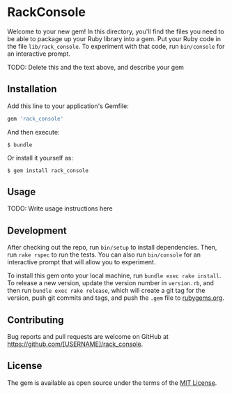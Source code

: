 # RackConsole

Welcome to your new gem! In this directory, you'll find the files you need to be able to package up your Ruby library into a gem. Put your Ruby code in the file `lib/rack_console`. To experiment with that code, run `bin/console` for an interactive prompt.

TODO: Delete this and the text above, and describe your gem

## Installation

Add this line to your application's Gemfile:

```ruby
gem 'rack_console'
```

And then execute:

    $ bundle

Or install it yourself as:

    $ gem install rack_console

## Usage

TODO: Write usage instructions here

## Development

After checking out the repo, run `bin/setup` to install dependencies. Then, run `rake rspec` to run the tests. You can also run `bin/console` for an interactive prompt that will allow you to experiment.

To install this gem onto your local machine, run `bundle exec rake install`. To release a new version, update the version number in `version.rb`, and then run `bundle exec rake release`, which will create a git tag for the version, push git commits and tags, and push the `.gem` file to [rubygems.org](https://rubygems.org).

## Contributing

Bug reports and pull requests are welcome on GitHub at https://github.com/[USERNAME]/rack_console.


## License

The gem is available as open source under the terms of the [MIT License](http://opensource.org/licenses/MIT).

